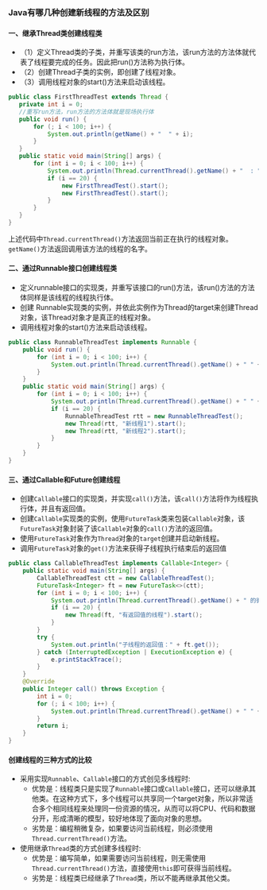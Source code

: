 ### Java有哪几种创建新线程的方法及区别 

#### 一、继承Thread类创建线程类

* （1）定义Thread类的子类，并重写该类的run方法，该run方法的方法体就代表了线程要完成的任务。因此把run()方法称为执行体。
* （2）创建Thread子类的实例，即创建了线程对象。
* （3）调用线程对象的start()方法来启动该线程。

 ```java
public class FirstThreadTest extends Thread {
    private int i = 0;
    //重写run方法，run方法的方法体就是现场执行体
    public void run() {
        for (; i < 100; i++) {
            System.out.println(getName() + "  " + i);
        }
    }
    public static void main(String[] args) {
        for (int i = 0; i < 100; i++) {
            System.out.println(Thread.currentThread().getName() + "  : " + i);
            if (i == 20) {
                new FirstThreadTest().start();
                new FirstThreadTest().start();
            }
        }
    }
}
 ```

上述代码中`Thread.currentThread()`方法返回当前正在执行的线程对象。`getName()`方法返回调用该方法的线程的名字。

#### 二、通过Runnable接口创建线程类

* 定义runnable接口的实现类，并重写该接口的run()方法，该run()方法的方法体同样是该线程的线程执行体。
* 创建 Runnable实现类的实例，并依此实例作为Thread的target来创建Thread对象，该Thread对象才是真正的线程对象。
* 调用线程对象的start()方法来启动该线程。

```java
public class RunnableThreadTest implements Runnable {
    public void run() {
        for (int i = 0; i < 100; i++) {
            System.out.println(Thread.currentThread().getName() + " " + i);
        }
    }
    public static void main(String[] args) {
        for (int i = 0; i < 100; i++) {
            System.out.println(Thread.currentThread().getName() + " " + i);
            if (i == 20) {
                RunnableThreadTest rtt = new RunnableThreadTest();
                new Thread(rtt, "新线程1").start();
                new Thread(rtt, "新线程2").start();
            }
        }
    }
}
```

 #### 三、通过Callable和Future创建线程

* 创建`Callable`接口的实现类，并实现`call()`方法，该`call()`方法将作为线程执行体，并且有返回值。
* 创建`Callable`实现类的实例，使用`FutureTask`类来包装`Callable`对象，该`FutureTask`对象封装了该`Callable`对象的`call()`方法的返回值。
* 使用`FutureTask`对象作为`Thread`对象的`target`创建并启动新线程。
* 调用`FutureTask`对象的`get()`方法来获得子线程执行结束后的返回值

```java
public class CallableThreadTest implements Callable<Integer> {
    public static void main(String[] args) {
        CallableThreadTest ctt = new CallableThreadTest();
        FutureTask<Integer> ft = new FutureTask<>(ctt);
        for (int i = 0; i < 100; i++) {
            System.out.println(Thread.currentThread().getName() + " 的循环变量i的值" + i);
            if (i == 20) {
                new Thread(ft, "有返回值的线程").start();
            }
        }
        try {
            System.out.println("子线程的返回值：" + ft.get());
        } catch (InterruptedException | ExecutionException e) {
            e.printStackTrace();
        }
    }
    @Override
    public Integer call() throws Exception {
        int i = 0;
        for (; i < 100; i++) {
            System.out.println(Thread.currentThread().getName() + " " + i);
        }
        return i;
    }
}
```

#### 创建线程的三种方式的比较

* 采用实现`Runnable`、`Callable`接口的方式创见多线程时:
  * 优势是：线程类只是实现了`Runnable`接口或`Callable`接口，还可以继承其他类。在这种方式下，多个线程可以共享同一个target对象，所以非常适合多个相同线程来处理同一份资源的情况，从而可以将CPU、代码和数据分开，形成清晰的模型，较好地体现了面向对象的思想。
  * 劣势是：编程稍微复杂，如果要访问当前线程，则必须使用`Thread.currentThread()`方法。
* 使用继承`Thread`类的方式创建多线程时:
  * 优势是：编写简单，如果需要访问当前线程，则无需使用`Thread.currentThread()`方法，直接使用`this`即可获得当前线程。
  * 劣势是：线程类已经继承了`Thread`类，所以不能再继承其他父类。